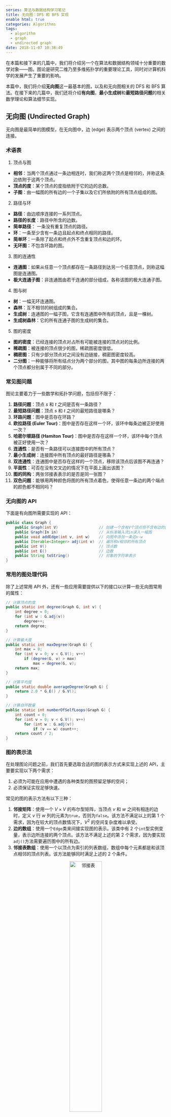 ```yaml
---
series: 算法与数据结构学习笔记
title: 无向图：DFS 和 BFS 实现
enable html: true
categories: Algorithms
tags:
  - algorithm
  - graph
  - undirected graph
date: 2018-11-07 10:38:49
---
```


在本篇和接下来的几篇中，我们将介绍另一个在算法和数据结构领域十分重要的数学对象——图。图论是研究二维乃至多维拓扑学的重要理论工具，同时对计算机科学的发展产生了重要的影响。

本篇中，我们将介绍**无向图**这一最基本的图，以及和无向图相关的 DFS 和 BFS 算法。在接下来的几篇中，我们还将介绍**有向图**，**最小生成树**和**最短路径问题**的相关数学理论和算法细节实现。

<!-- more -->

## 无向图 (Undirected Graph)

无向图是最简单的图模型，在无向图中，边 (edge) 表示两个顶点 (vertex) 之间的连接。

### 术语表

1. 顶点与图

- **相邻**：当两个顶点通过一条边相连时，我们称这两个顶点是相邻的，并称这条边依附于这两个顶点。
- **顶点的度**：某个顶点的度指依附于它的边的总数。
- **子图**：由一幅图的所有边的一个子集以及它们所依附的所有顶点组成的图。

2. 路径与环

- **路径**：由边顺序连接的一系列顶点。
- **路径的长度**：路径中所含的边数。
- **简单路径**： 一条没有重复顶点的路径。
- **环**：一条至少含有一条边且起点和终点相同的路径。
- **简单环**：一条除了起点和终点外不含重复顶点和边的环。
- **无环图**：不包含环路的图。

3. 图的连通性

- **连通图**：如果从任意一个顶点都存在一条路径到达另一个任意顶点，则称这幅图是连通图。
- **极大连通子图**：非连通图由若干连通的部分组成，各称该图的极大连通子图。

4. 图与树

- **树**：一幅无环连通图。
- **森林**：互不相邻的树组成的集合。
- **生成树**：连通图的一幅子图，它含有连通图中所有的顶点，且是一棵树。
- **生成树森林**：它的所有连通子图的生成树的集合。

5. 图的密度

- **图的密度**：已经连接的顶点对占所有可能被连接的顶点对的比例。
- **稀疏图**：被连接的顶点很少的图，稀疏图密度很低。
- **稠密图**：只有少部分顶点对之间没有边链接，稠密图密度较高。
- **二分图**：一种能够将所有结点分为两个部分的图，其中图的每条边所连接的两个顶点都分别属于不同的部分。

### 常见图问题

图论主要着力于一些数学和拓扑学问题，包括但不限于：

1. **路径问题**：顶点 $s$ 和 $t$ 之间是否有一条路径？
2. **最短路径问题**：顶点 $s$ 和 $t$ 之间的最短路径是哪条？
3. **环路问题**：图中是否存在环路？
4. **欧拉路径 (Euler Tour)**：图中是否存在这样一个环，该环中每条边被正好使用一次？
5. **哈密尔顿路径 (Hamiton Tour)**：图中是否存在这样一个环，该环中每个顶点被正好使用一次？
6. **连通性**：是否有一条路径可以连接图中的所有顶点？
7. **最小生成树**：连接图中所有顶点的最好路径是哪条？
8. **双连通性**：连通图中是否存在这样的一个顶点，移除该顶点后该图不再连通？
9. **平面性**：可否在没有交叉边的情况下在平面上画出该图？
10. **图的同构**：两张邻接表表示的是否是同一张图？
11. **双色问题**：能够用两种颜色将图的所有顶点着色，使得任意一条边的两个端点的颜色都不相同吗？

### 无向图的 API

下面是有向图所需要实现的 API：

```Java
public class Graph {
    public Graph(int V)                  // 创建一个含有V个顶点但不含有边的图
    public Graph(In in)                  // 从标准输入流in读入一幅图
    public void addEdge(int v, int w)    // 向图中添加一条边v-w
    public Iterable<Integer> adj(int v)  // 遍历和v相邻的所有顶点
    public int V()                       // 顶点数
    public int E()                       // 边数
    public String toString()             // 对象的字符串表示
}
```

### 常用的图处理代码

除了上述常用 API 外，还有一些应用需要提供以下的接口以计算一些无向图常用的属性：

```Java
// 计算顶点的度
public static int degree(Graph G, int v) {
    int degree = 0;
    for (int w : G.adj(v))
        degree++;
    return degree;
}

// 计算最大度
public static int maxDegree(Graph G) {
    int max = 0;
    for (int v = 0; v < G.V(); v++)
        if (degree(G, v) > max)
            max = degree(G, v);
    return max;
}

// 计算平均度
public static double averageDegree(Graph G) {
    return 2.0 * G.E() / G.V();
}

// 计算自环数量
public static int numberOfSelfLoops(Graph G) {
    int count = 0;
    for (int v = 0; v < G.V(); v++)
        for (int w : G.adj(v))
            if (v == w) count++;
    return count / 2;
}
```

### 图的表示法

在处理图论问题之前，我们首先要选取合适的图的表示方式来实现上述的 API，主要要实现以下两个需求：

1. 必须为可能在应用中遭遇的各种类型的图预留足够的空间；
2. 必须保证实现足够快速。

常见的图的表示方法有以下三种：

1. **邻接矩阵**：使用一个 $V \times V$ 的布尔型矩阵，当顶点 $v$ 和 $w$ 之间有相连的边时，定义 $v$ 行 $w$ 列的元素为`true`，否则为`false`。该方法不满足以上的第 1 个需求，因为在较大的顶点数情况下，$V^2$ 的空间复杂度难以承受。
2. **边的数组**：使用一个`Edge`类来间接实现图的表示。该类中有 2 个`int`型实例变量，表示边所连接的两个顶点。该方法不满足上述的第 2 个需求，因为要实现`adj()`方法需要遍历图中的所有边。
3. **邻接表数组**：使用一个以顶点为索引的列表数组，数组中每个元素都是和该顶点相邻的顶点列表。该方法能够同时满足上述的 2 个条件。

<div align="center">  
<img
    src="http://images.herculas.cn/image/blog/algorithms/graph1/adjacency%20list.png"
    width="45%"
    alt="邻接表"
/>
</div>

### 邻接表的数据结构

邻接表将每个顶点的所有相邻顶点都保存在该顶点对应的元素所指向的一张链表中。使用数组的目的是快速访问指定顶点的邻接顶点列表。方便起见，可以使用背包数据结构来实现链表，这样就可以在常数时间内添加新的边或遍历任意顶点的所有相邻顶点。

需要注意，在上述的实现方法中，想要添加一条$v$到$w$的边，就必须将$w$添加到$v$的邻接表中，同时还要把$v$添加到$w$的邻接表中。因此，在该数据结构中，所有边都会出现两次。

```Java
public class Graph {
    private final int V;          // 顶点数
    private int E;                // 边数
    private Bag<Integer>[] adj;   // 邻接表

    public Graph(int V) {
        this.V = V;
        this.E = 0;
        this.adj = (Bag<Integer>[]) new Bag[V];
        for (int v = 0; v < V; v++)
            this.adj[v] = new Bag<Integer>();
    }

    public void addEdge(int v, int w) {
        this.adj[v].add(w);
        this.adj[w].add(v);
        this.E++;
    }

    public Iterable<Integer> adj(int v) {
        return this.adj[v];
    }
}
```

上述实现有如下的性能参数：

- 使用的空间为 $V+E$ 数量级；
- 添加一条新边的时间复杂度为常数级；
- 遍历顶点 $v$ 的所有相邻顶点所需的时间和 $v$ 的度成正比。

这样，我们可以得到以下关于三种不同图实现的性能对比：

|数据结构|所需空间|添加新边|检查顶点是否相邻|遍历顶点的相邻顶点|
|:----:|:-----:|:-----:|:-----------:|:-------------:|
|边的列表|$E$|$1$|$E$|$E$|
|邻接矩阵|$V^2$|$1$|$1$|$V$|
|邻接表|$E+V$|$1$|$degree(V)$|$degree(V)$|

## 深度优先搜索 (DFS, Depth-first Search)

深度优先搜索 (DFS) 是搜索连通图的经典递归算法。要搜索一幅图，只需要用一个递归的方法遍历所有的顶点。在访问其中的一个顶点时：

1. 将其标记为已访问；
2. 递归地访问该顶点尚未被标记过的相邻顶点。

<div align="center">  
<img
    src="http://images.herculas.cn/image/blog/algorithms/graph1/dfs.png"
    width="40%"
    alt="深度优先搜索"
/>
</div>

### DFS 的实现

DFS 的实现代码如下：

```Java
public class DepthFirstPaths {
    private boolean[] marked;
    private int[] edgeTo;
    private final int s;

    public DepthFirstPaths(Graph G, int s) {
        marked = new boolean[G.V()];
        edgeTo = new int[G.V()];
        this.s = s; dfs(G, s);
    }

    private void dfs(Graph G, int v) {
        marked[v] = true;
        for (int w : G.adj(v))
            if (!marked[w]) {
                edgeTo[w] = v;
                dfs(G, w);
            }
    }

    public boolean hasPathTo(int v) {
        return marked[v];
    }

    public Iterable<Integer> pathTo(int v) {
        if (!hasPathTo(v))
            return null;
        Stack<Integer> path = new Stack<Integer>();
        for (int x = v; x != s; x = edgeTo[x])
            path.push(x);
        path.push(s);
        return path;
    }
}
```

### DFS 的性质

可以证明如下结论：

1. 深度优先搜索可以标记和图中顶点 $s$ 相连通的所有顶点，且所需的时间和顶点的度数之和成正比。
2. 在经过深度优先搜索之后的图中，确定某个顶点是否和 $s$ 相连通仅需常数级的时间复杂度；寻找一条从该顶点到 $s$ 的路径所需的时间和该路径的长度成正比。

这样，我们可以证明深度优先搜索算法可以解决我们在**常见图问题**中提到的以下两个问题：

- **路径问题**：顶点 $s$ 和 $t$ 之间是否有一条路径？
- **连通性**：是否有一条路径可以连接图中的所有顶点？

## 广度优先搜索 (BFS, Breadth-first Search)

深度优先搜索只能解决路径的存在性问题，并不能解决路径的最优解问题，即两顶点间的最短路径问题。为了解决该问题，我们需要引入新的算法：广度优先搜索 (BFS)。BFS 使用一个队列来存储所有已经被标记过但邻接表尚未被检查过的顶点。先将起点加入队列，然后重复下述步骤直到队列为空：

1. 取队列中的下一个节点 $v$ 并标记；
2. 将与 $v$ 相邻的所有未标记过的顶点加入队列。

<div align="center">  
<img
    src="http://images.herculas.cn/image/blog/algorithms/graph1/bfs.png"
    width="50%"
    alt="BFS"
/>
</div>

和深度优先搜索相比，广度优先搜索显式地使用队列保存未访问过的顶点，而深度优先搜索使用递归调用，这相当于隐式地使用栈保存未访问过的顶点。

### BFS 的实现

BFS 的实现代码如下：

```Java
public class BreadthFirstPaths {
    private boolean[] marked;
    private int[] edgeTo;
    private final int s;

    private BreadthFirstPaths(Graph G, int s) {
        this.marked = new boolean[G.V()];
        this.edgeTo = new int[G.V()];
        this.s = s;
        this.bfs(G, s);
    }

    private void bfs(Graph G, int s) {
        Queue<Integer> queue = new Queue<Integer>();
        this.marked[s] = true;
        queue.enqueue(s);

        while (!queue.isEmpty()) {
            int v = queue.dequeue();
            for (int w : G.adj(v)) {
                if (!this.marked[w]) {
                    queue.enqueue(w);
                    this.marked[w] = true;
                    this.edgeTo[w] = v;
                }
            }
        }
    }

    public boolean hasPathTo(int v) {
        return marked[v];
    }
}
```

### BFS 的性质

可以证明，对于图中任意的两个顶点 $s$ 和 $v$，倘若 $s$ 和 $v$ 之间存在路径，那么 BFS 必然能够找到这样两个顶点之间的最短路径。且所需的时间在最坏情况下和 $V+E$ 成正比。

这样，我们可以证明广度优先搜索算法可以解决我们在**常见图问题**中提到的以下问题：

- **最短路径问题**：顶点 $s$ 和 $t$ 之间的最短路径是哪条？

## 连通分量 (Connected Components)

**连通分量**指一幅图中相连顶点簇的最大集合。在图论中，我们时常需要回答这样的问题：能否在常数时间内判断图中任意两个顶点之间是否存在路径？该问题等价于判断两个顶点是否存在于同一个连通分量中。因此我们需要高效地找到图中所有连通分量的方法。

并查集 (Union-find) 算法可以解决上述问题，但是并查集无法保证在常数时间内找到所有连通分量。然而，并查集的优势在于并查集是一种动态算法，它适合于在图的顶点和边处于动态变化中的计算。在本篇中，我们使用深度优先搜索来构造连通分量查找算法。

### 使用 DFS 寻找图的连通分量

使用 DFS 算法寻找连通分量的思路非常简单。对于图中每一个未标记过的顶点 $v$，对该顶点进行深度优先搜索以寻找和该顶点相连的所有顶点，直到图中所有顶点都被访问过为止。

代码实现如下：

```Java
public class CC {
    private boolean[] marked;
    private int[] id;
    private int count;

    public CC(Graph G) {
        marked = new boolean[G.V()];
        id = new int[G.V()];
        for (int s = 0; s < G.V(); s++) {
            if (!marked[s]) {
                dfs(G, s);
                count++;
            }
        }
    }

    private void dfs(Graph G, int v) {
        marked[v] = true;
        id[v] = count;
        for (int w : G.adj(v))
            if (!marked[w])
                dfs(G, w);
    }

    public boolean connected(int v, int w) {
        return id[v] == id[w];
    }

    public int count() {
        return count;
    }

    public int id(int v) {
        return id[v];
    }  
}
```

## 参考文献

1. [Robert Sedgewick, Kevin Wayne. 算法 第四版](https://book.douban.com/subject/19952400/)
2. [Kevin Wayne,  Robert Sedgewick. Coursera Algorithms Part II, Princeton University.](https://www.coursera.org/learn/algorithms-part2/home/welcome)
